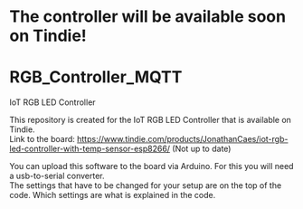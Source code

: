 # The controller will be available soon on Tindie!
# 

# RGB_Controller_MQTT
IoT RGB LED Controller

This repository is created for the IoT RGB LED Controller that is available on Tindie.   
Link to the board: https://www.tindie.com/products/JonathanCaes/iot-rgb-led-controller-with-temp-sensor-esp8266/ (Not up to date)

You can upload this software to the board via Arduino. For this you will need a usb-to-serial converter.   
The settings that have to be changed for your setup are on the top of the code. Which settings are what is explained in the code. 
